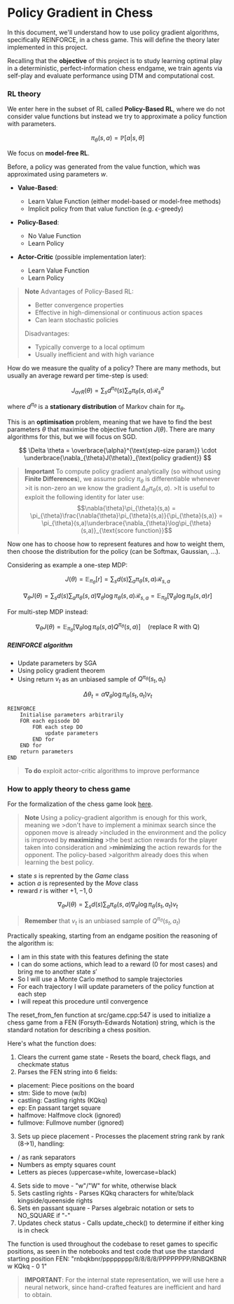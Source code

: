 # Policy Gradient in Chess

In this document, we'll understand how to use policy gradient algorithms, specifically REINFORCE, in a chess game. This will define the theory later implemented in this project. 

Recalling that the **objective** of this project is to study learning optimal play in a deterministic, perfect-information chess endgame, we train agents via self-play and evaluate performance using DTM and computational cost. 

### RL theory

We enter here in the subset of RL called **Policy-Based RL**, where we do not consider value functions but instead we try to approximate a policy function with parameters. 

$$
\pi_{\theta}(s,a) = \mathbb{P}\left[a | s,\theta\right]
$$

We focus on **model-free RL**.

Before, a policy was generated from the value function, which was approximated using parameters $w$.

- **Value-Based**: 
    
    - Learn Value Function (either model-based or model-free methods)
    - Implicit policy from that value function (e.g. $\epsilon$-greedy)
- **Policy-Based**:

    - No Value Function
    - Learn Policy
- **Actor-Critic** (possible implementation later):

    - Learn Value Function
    - Learn Policy
> **Note**
>Advantages of Policy-Based RL:
>
>- Better convergence properties
>- Effective in high-dimensional or continuous action spaces
>- Can learn stochastic policies
>
>Disadvantages: 
>
>- Typically converge to a local optimum
>- Usually inefficient and with high variance

How do we measure the quality of a policy?
There are many methods, but usually an average reward per time-step is used:

$$
J_{avR}(\theta) = \sum_s d^{\pi_{\theta}}(s)\sum_a \pi_{\theta}(s,a)\mathcal{R}_s^a
$$

where $d^{\pi_{\theta}}$ is a **stationary distribution** of Markov chain for $\pi_{\theta}$.

This is an **optimisation** problem, meaning that we have to find the best parameters $\theta$ that maximise the objective function $J(\theta)$. There are many algorithms for this, but we will focus on SGD.

$$
\Delta \theta = \overbrace{\alpha}^{\text{step-size param}} \cdot \underbrace{\nabla_{\theta}J(\theta)}_{\text{policy gradient}}
$$

>**Important**
>To compute policy gradient analytically (so without using **Finite Differences**), we assume policy $\pi_{\theta}$ is differentiable whenever >it is non-zero an we know the gradient $\Delta_{\theta}\pi_{\theta}(s,a)$. >It is useful to exploit the following identity for later use:
>$$\nabla{\theta}\pi_{\theta}(s,a) = \pi_{\theta}\frac{\nabla{\theta}\pi_{\theta}(s,a)}{\pi_{\theta}(s,a)} = \pi_{\theta}(s,a)\underbrace{\nabla_{\theta}\log\pi_{\theta}(s,a)}_{\text{score function}}$$

Now one has to choose how to represent features and how to weight them, then choose the distribution for the policy (can be Softmax, Gaussian, ...).

Considering as example a one-step MDP:

```math
J(\theta) = \mathbb{E}_{\pi_{\theta}}\left[r\right] = \sum_s d(s) \sum_a \pi_{\theta}(s,a)\mathcal{R}_{s,a}
```

```math
\nabla_{\theta}J(\theta) = \sum_s d(s) \sum_a \pi_{\theta}(s,a)\nabla_{\theta}\log\pi_{\theta}(s,a)\mathcal{R}_{s,a} = \mathbb{E}_{\pi_{\theta}}\left[\nabla_{\theta}\log\pi_{\theta}(s,a)r\right]
```

For multi-step MDP instead:

```math
\nabla_{\theta} J(\theta) = \mathbb{E}_{\pi_{\theta}}\left[\nabla_{\theta}\log\pi_{\theta}(s,a)Q^{\pi_{\theta}}(s,a)\right] \quad \text{(replace R with Q)}
```

##### REINFORCE algorithm

- Update parameters by SGA
- Using policy gradient theorem
- Using return $v_t$ as an unbiased sample of $Q^{\pi_{\theta}}(s_t,a_t)$

$$
\Delta\theta_t = \alpha\nabla_{\theta}\log\pi_{\theta}(s_t,a_t)v_t
$$

```
REINFORCE
    Initialise parameters arbitrarily
    FOR each episode DO
        FOR each step DO
            update parameters
        END for
    END for
    return parameters
END 
```

>**To do**
>exploit actor-critic algorithms to improve performance

### How to apply theory to chess game

For the formalization of the chess game look [here](./project.md).

> **Note**
>Using a policy-gradient algorithm is enough for this work, meaning we >don't have to implement a minimax search since the opponen move is already >included in the environment and the policy is improved by **maximizing** >the best action rewards for the player taken into consideration and >**minimizing** the action rewards for the opponent. The policy-based >algorithm already does this when learning the best policy. 

- state $s$ is reprented by the *Game* class
- action $a$ is represented by the *Move* class
- reward $r$ is wither $+1,-1,0$

```math
\nabla_{\theta}J(\theta) = \sum_s d(s) \sum_a \pi_{\theta}(s,a)\nabla_{\theta}\log\pi_{\theta}(s_t,a_t)v_t
```
>**Remember** that $v_t$ is an unbiased sample of $Q^{\pi_{\theta}}(s_t,a_t)$

Practically speaking, starting from an endgame position the reasoning of the algorithm is:

- I am in this state with this features defining the state
- I can do some actions, which lead to a reward (0 for most cases) and bring me to another state $s'$
- So I will use a Monte Carlo method to sample trajectories
- For each trajectory I will update parameters of the policy function at each step
- I will repeat this procedure until convergence

The reset_from_fen function at src/game.cpp:547 is used to initialize a
chess game from a FEN (Forsyth-Edwards Notation) string, which is the
standard notation for describing a chess position.

Here's what the function does:

1. Clears the current game state - Resets the board, check flags, and
checkmate status
2. Parses the FEN string into 6 fields:
- placement: Piece positions on the board
- stm: Side to move (w/b)
- castling: Castling rights (KQkq)
- ep: En passant target square
- halfmove: Halfmove clock (ignored)
- fullmove: Fullmove number (ignored)
3. Sets up piece placement - Processes the placement string rank by rank
(8→1), handling:
- / as rank separators
- Numbers as empty squares count
- Letters as pieces (uppercase=white, lowercase=black)
4. Sets side to move - "w"/"W" for white, otherwise black
5. Sets castling rights - Parses KQkq characters for white/black
kingside/queenside rights
6. Sets en passant square - Parses algebraic notation or sets to
NO_SQUARE if "-"
7. Updates check status - Calls update_check() to determine if either
king is in check

The function is used throughout the codebase to reset games to specific
positions, as seen in the notebooks and test code that use the standard
starting position FEN: "rnbqkbnr/pppppppp/8/8/8/8/PPPPPPPP/RNBQKBNR w
KQkq - 0 1"

> **IMPORTANT**: 
> For the internal state representation, we will use here a neural network, since hand-crafted features are inefficient and hard to obtain.